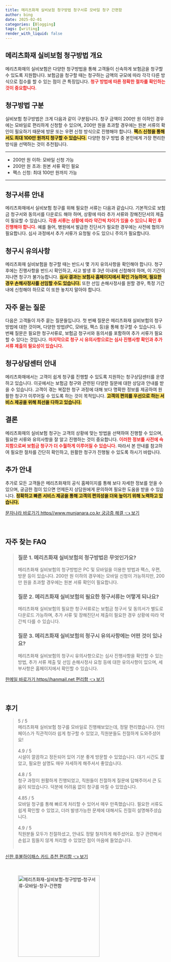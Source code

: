 ```yaml
---
title: 메리츠화재 실비보험 청구방법 청구서류 모바일 청구 간편함
author: bing
date: 2025-02-01
categories: [Blogging]
tags: [writing]
render_with_liquid: false
---
```



<h2 id='메리츠화재 실비보험 청구방법 개요'>메리츠화재 실비보험 청구방법 개요</h2>

<p>메리츠화재의 실비보험은 다양한 청구방법을 통해 고객들이 신속하게 보험금을 청구할 수 있도록 지원합니다. 보험금을 청구할 때는 청구하는 금액의 규모에 따라 각각 다른 방식으로 접수를 할 수 있는 점이 큰 특징입니다. <b><span style="color: #ee2323;">청구 방법에 따른 정확한 절차를 확인하는 것이 중요합니다.</span></b></p>  

<h2 id='청구방법 구분'>청구방법 구분</h2>

<p>실비보험 청구방법은 크게 다음과 같이 구분됩니다. 청구 금액이 200만 원 이하인 경우에는 모바일로 편리하게 신청할 수 있으며, 200만 원을 초과할 경우에는 원본 서류의 확인이 필요하기 때문에 방문 또는 우편 신청 방식으로 진행해야 합니다. <b><span style="background-color: #ffe066;">팩스 신청을 통해서도 최대 100만 원까지 청구할 수 있습니다.</span></b> 다양한 청구 방법 중 본인에게 가장 편리한 방식을 선택하는 것이 추천됩니다.</p>

<hr />

<ul>
    <li>200만 원 이하: 모바일 신청 가능</li>
    <li>200만 원 초과: 원본 서류 확인 필요</li>
    <li>팩스 신청: 최대 100만 원까지 가능</li>
</ul>

<hr />

<h2 id='청구서류 안내'>청구서류 안내</h2>

<p>메리츠화재에서 실비보험 청구를 위해 필요한 서류는 다음과 같습니다. 기본적으로 보험금 청구서와 동의서를 다운로드 해야 하며, 상황에 따라 추가 서류와 장해진단서의 제출이 필요할 수 있습니다. <b><span style="color: #ee2323;">각종 서류는 상황에 따라 약간씩 차이가 있을 수 있으니 확인 후 진행해야 합니다.</span></b> 예를 들어, 병원에서 발급한 진단서가 필요한 경우에는 사전에 협의가 필요합니다. 심사 과정에서 추가 서류가 요청될 수도 있으니 주의가 필요합니다.</p>

<h2 id='청구시 유의사항'>청구시 유의사항</h2>

<p>메리츠화재 실비보험을 청구할 때는 반드시 몇 가지 유의사항을 확인해야 합니다. 청구 후에는 진행사항을 반드시 확인하고, 사고 발생 후 3년 이내에 신청해야 하며, 이 기간이 지나면 청구가 불가능합니다. <b><span style="background-color: #ffe066;">심사 결과는 보험사 홈페이지에서 확인 가능하며, 필요한 경우 손해사정사를 선임할 수도 있습니다.</span></b> 또한 선임 손해사정사를 원할 경우, 특정 기간 내에 신청해야 하므로 이 또한 놓치지 말아야 합니다.</p>

<h2 id='자주 묻는 질문'>자주 묻는 질문</h2>

<p>다음은 고객들이 자주 묻는 질문들입니다. 첫 번째 질문은 메리츠화재 실비보험의 청구방법에 대한 것이며, 다양한 방법(PC, 모바일, 팩스 등)을 통해 청구할 수 있습니다. 두 번째 질문은 필요한 청구서류로, 보험금 청구서와 동의서를 포함하여 추가 서류가 필요할 수 있다는 것입니다. <b><span style="color: #ee2323;">마지막으로 청구 시 유의사항으로는 심사 진행사항 확인과 추가 서류 제출의 필요성이 있습니다.</span></b></p>

<h2 id='청구상담센터 안내'>청구상담센터 안내</h2>

<p>메리츠화재에서는 고객이 쉽게 청구를 진행할 수 있도록 지원하는 청구상담센터를 운영하고 있습니다. 이곳에서는 보험금 청구와 관련된 다양한 질문에 대한 상담과 안내를 받을 수 있습니다. 고객이 겪는 복잡한 청구 과정에 대해 보다 명확한 정보를 제공하여 원활한 청구가 이루어질 수 있도록 하는 것이 목적입니다. <b><span style="background-color: #ffe066;">고객의 편의를 우선으로 하는 서비스 제공을 위해 최선을 다하고 있습니다.</span></b></p>

<h2 id='결론'>결론</h2>

<p>메리츠화재의 실비보험 청구는 고객의 상황에 맞는 방법을 선택하여 진행할 수 있으며, 필요한 서류와 유의사항을 잘 알고 진행하는 것이 중요합니다. <b><span style="color: #ee2323;">이러한 정보를 사전에 숙지함으로써 보험금 청구가 더 수월하게 이루어질 수 있습니다.</span></b> 따라서 본 안내를 참고하여 필요한 절차를 간단히 확인하고, 원활한 청구가 진행될 수 있도록 하시기 바랍니다.</p>

<h2 id='추가 안내'>추가 안내</h2>

<p>추가로 모든 고객들은 메리츠화재의 공식 홈페이지를 통해 보다 자세한 정보를 얻을 수 있으며, 궁금한 점이 있으면 언제든지 상담원에게 문의하여 필요한 도움을 받을 수 있습니다. <b><span style="background-color: #ffe066;">정확하고 빠른 서비스 제공을 통해 고객의 편의성을 더욱 높이기 위해 노력하고 있습니다.</span></b></p>


<p><a class="click-button" title="문자나라 바로가기 https//www.munjanara.co.kr 궁금증 해결" href="https://aptwhite.github.io/posts/%EB%AC%B8%EC%9E%90%EB%82%98%EB%9D%BC-%EB%B0%94%EB%A1%9C%EA%B0%80%EA%B8%B0-httpswww.munjanara.co.kr-%EA%B6%81%EA%B8%88%EC%A6%9D-%ED%95%B4%EA%B2%B0/" rel="dofollow">문자나라 바로가기 https//www.munjanara.co.kr 궁금증 해결 👈 보기</a></p><br>
<h2 id='자주_찾는_FAQ'>자주 찾는 FAQ</h2>
<div itemscope="" itemtype="https://schema.org/FAQPage"> 
<blockquote> 
<div itemscope="" itemprop="mainEntity" itemtype="https://schema.org/Question"> 
<h3 itemprop="name">질문 1. 메리츠화재 실비보험의 청구방법은 무엇인가요?</h3> 
<div itemscope="" itemprop="acceptedAnswer" itemtype="https://schema.org/Answer"> 
<span itemprop="text"> 
<p>메리츠화재 실비보험의 청구방법은 PC 및 모바일을 이용한 방법과 팩스, 우편, 방문 등이 있습니다. 200만 원 이하의 경우에는 모바일 신청이 가능하지만, 200만 원을 초과할 경우에는 원본 서류 확인이 필요합니다.</p> 
</span> 
</div> 
</div> 
<div itemscope="" itemprop="mainEntity" itemtype="https://schema.org/Question"> 
<h3 itemprop="name">질문 2. 메리츠화재 실비보험의 필요한 청구서류는 어떻게 되나요?</h3> 
<div itemscope="" itemprop="acceptedAnswer" itemtype="https://schema.org/Answer"> 
<span itemprop="text"> 
<p>메리츠화재 실비보험의 필요한 청구서류로는 보험금 청구서 및 동의서가 별도로 다운로드 가능하며, 추가 서류 및 장해진단서 제출이 필요한 경우 상황에 따라 약간씩 다를 수 있습니다.</p> 
</span> 
</div> 
</div> 
<div itemscope="" itemprop="mainEntity" itemtype="https://schema.org/Question"> 
<h3 itemprop="name">질문 3. 메리츠화재 실비보험의 청구시 유의사항에는 어떤 것이 있나요?</h3> 
<div itemscope="" itemprop="acceptedAnswer" itemtype="https://schema.org/Answer"> 
<span itemprop="text"> 
<p>메리츠화재 실비보험의 청구시 유의사항으로는 심사 진행사항을 확인할 수 있는 방법, 추가 서류 제출 및 선임 손해사정사 요청 등에 대한 유의사항이 있으며, 세부사항은 홈페이지에서 확인할 수 있습니다.</p> 
</span> 
</div> 
</div> 
</blockquote> 
</div>
<p><a class="click-button" title="한메일 바로가기 https//hanmail.net 편리함" href="https://aptwhite.github.io/posts/%ED%95%9C%EB%A9%94%EC%9D%BC-%EB%B0%94%EB%A1%9C%EA%B0%80%EA%B8%B0-httpshanmail.net-%ED%8E%B8%EB%A6%AC%ED%95%A8/" rel="dofollow">한메일 바로가기 https//hanmail.net 편리함 👈 보기</a></p><br>
<h2 id='후기'>후기</h2>
<div itemscope itemtype="https://schema.org/Product">
  <blockquote>
  <div itemprop="review" itemscope itemtype="https://schema.org/Review">
      <div itemprop="reviewRating" itemscope itemtype="https://schema.org/Rating"> <span itemprop="ratingValue">5</span> / <span itemprop="bestRating">5</span> </div>
      <span itemprop="reviewBody">메리츠화재 실비보험 청구를 모바일로 진행해보았는데, 정말 편리했습니다. 인터페이스가 직관적이라 쉽게 청구할 수 있었고, 직원분들도 친절하게 도와주셨어요!</span>
  </div>
  <br>
  <div itemprop="review" itemscope itemtype="https://schema.org/Review">
      <div itemprop="reviewRating" itemscope itemtype="https://schema.org/Rating"> <span itemprop="ratingValue">4.9</span> / <span itemprop="bestRating">5</span> </div>
      <span itemprop="reviewBody">시설이 깔끔하고 정돈되어 있어 기분 좋게 방문할 수 있었습니다. 대기 시간도 짧았고, 필요한 설명도 매우 자세하게 해주셔서 좋았습니다.</span>
  </div>
  <br>
  <div itemprop="review" itemscope itemtype="https://schema.org/Review">
      <div itemprop="reviewRating" itemscope itemtype="https://schema.org/Rating"> <span itemprop="ratingValue">4.8</span> / <span itemprop="bestRating">5</span> </div>
      <span itemprop="reviewBody">청구 과정이 원활하게 진행되었고, 직원들이 친절하게 질문에 답해주어서 큰 도움이 되었습니다. 덕분에 어려움 없이 청구를 마칠 수 있었습니다.</span>
  </div>
  <br>
  <div itemprop="review" itemscope itemtype="https://schema.org/Review">
      <div itemprop="reviewRating" itemscope itemtype="https://schema.org/Rating"> <span itemprop="ratingValue">4.85</span> / <span itemprop="bestRating">5</span> </div>
      <span itemprop="reviewBody">모바일 청구를 통해 빠르게 처리할 수 있어서 매우 만족했습니다. 필요한 서류도 쉽게 확인할 수 있었고, 더러 발생가능한 문제에 대해서도 친절히 설명해주셨습니다.</span>
  </div>
  <br>
  <div itemprop="review" itemscope itemtype="https://schema.org/Review">
      <div itemprop="reviewRating" itemscope itemtype="https://schema.org/Rating"> <span itemprop="ratingValue">4.9</span> / <span itemprop="bestRating">5</span> </div>
      <span itemprop="reviewBody">직원분들 모두가 친절하셨고, 안내도 정말 철저하게 해주셨어요. 청구 관련해서 손쉽고 힘들지 않게 처리할 수 있었던 점이 마음에 들었습니다.</span>
  </div>
  <br>
  </blockquote>
</div>
<p><a class="click-button" title="신한 후불하이패스 카드 추천 편리함" href="https://aptwhite.github.io/posts/%EC%8B%A0%ED%95%9C-%ED%9B%84%EB%B6%88%ED%95%98%EC%9D%B4%ED%8C%A8%EC%8A%A4-%EC%B9%B4%EB%93%9C-%EC%B6%94%EC%B2%9C-%ED%8E%B8%EB%A6%AC%ED%95%A8/" rel="dofollow">신한 후불하이패스 카드 추천 편리함 👈 보기</a></p><br>
<figure class="image"><img src="https://aptwhite.github.io/assets/img/thumbnail/메리츠화재-실비보험-청구방법-청구서류-모바일-청구-간편함.webp" alt="메리츠화재-실비보험-청구방법-청구서류-모바일-청구-간편함" width="256" height="256"></figure>